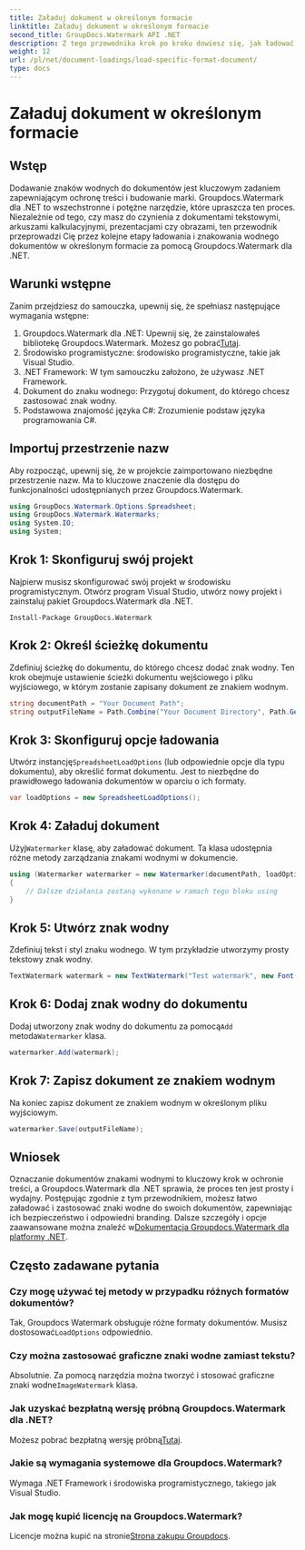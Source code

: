 ```yaml
---
title: Załaduj dokument w określonym formacie
linktitle: Załaduj dokument w określonym formacie
second_title: GroupDocs.Watermark API .NET
description: Z tego przewodnika krok po kroku dowiesz się, jak ładować dokumenty i oznaczać je znakami wodnymi przy użyciu programu Groupdocs. Chroń i promuj swoje treści bez wysiłku.
weight: 12
url: /pl/net/document-loadings/load-specific-format-document/
type: docs
---
```

# Załaduj dokument w określonym formacie

## Wstęp
Dodawanie znaków wodnych do dokumentów jest kluczowym zadaniem zapewniającym ochronę treści i budowanie marki. Groupdocs.Watermark dla .NET to wszechstronne i potężne narzędzie, które upraszcza ten proces. Niezależnie od tego, czy masz do czynienia z dokumentami tekstowymi, arkuszami kalkulacyjnymi, prezentacjami czy obrazami, ten przewodnik przeprowadzi Cię przez kolejne etapy ładowania i znakowania wodnego dokumentów w określonym formacie za pomocą Groupdocs.Watermark dla .NET.
## Warunki wstępne
Zanim przejdziesz do samouczka, upewnij się, że spełniasz następujące wymagania wstępne:
1.  Groupdocs.Watermark dla .NET: Upewnij się, że zainstalowałeś bibliotekę Groupdocs.Watermark. Możesz go pobrać[Tutaj](https://releases.groupdocs.com/Watermark/net/).
2. Środowisko programistyczne: środowisko programistyczne, takie jak Visual Studio.
3. .NET Framework: W tym samouczku założono, że używasz .NET Framework.
4. Dokument do znaku wodnego: Przygotuj dokument, do którego chcesz zastosować znak wodny.
5. Podstawowa znajomość języka C#: Zrozumienie podstaw języka programowania C#.

## Importuj przestrzenie nazw
Aby rozpocząć, upewnij się, że w projekcie zaimportowano niezbędne przestrzenie nazw. Ma to kluczowe znaczenie dla dostępu do funkcjonalności udostępnianych przez Groupdocs.Watermark.
```csharp
using GroupDocs.Watermark.Options.Spreadsheet;
using GroupDocs.Watermark.Watermarks;
using System.IO;
using System;
```

## Krok 1: Skonfiguruj swój projekt
Najpierw musisz skonfigurować swój projekt w środowisku programistycznym. Otwórz program Visual Studio, utwórz nowy projekt i zainstaluj pakiet Groupdocs.Watermark dla .NET.
```shell
Install-Package GroupDocs.Watermark
```
## Krok 2: Określ ścieżkę dokumentu
Zdefiniuj ścieżkę do dokumentu, do którego chcesz dodać znak wodny. Ten krok obejmuje ustawienie ścieżki dokumentu wejściowego i pliku wyjściowego, w którym zostanie zapisany dokument ze znakiem wodnym.
```csharp
string documentPath = "Your Document Path";
string outputFileName = Path.Combine("Your Document Directory", Path.GetFileName(documentPath));
```
## Krok 3: Skonfiguruj opcje ładowania
 Utwórz instancję`SpreadsheetLoadOptions` (lub odpowiednie opcje dla typu dokumentu), aby określić format dokumentu. Jest to niezbędne do prawidłowego ładowania dokumentów w oparciu o ich formaty.
```csharp
var loadOptions = new SpreadsheetLoadOptions();
```
## Krok 4: Załaduj dokument
 Użyj`Watermarker` klasę, aby załadować dokument. Ta klasa udostępnia różne metody zarządzania znakami wodnymi w dokumencie.
```csharp
using (Watermarker watermarker = new Watermarker(documentPath, loadOptions))
{
    // Dalsze działania zostaną wykonane w ramach tego bloku using
}
```
## Krok 5: Utwórz znak wodny
Zdefiniuj tekst i styl znaku wodnego. W tym przykładzie utworzymy prosty tekstowy znak wodny.
```csharp
TextWatermark watermark = new TextWatermark("Test watermark", new Font("Arial", 12));
```
## Krok 6: Dodaj znak wodny do dokumentu
Dodaj utworzony znak wodny do dokumentu za pomocą`Add` metoda`Watermarker` klasa.
```csharp
watermarker.Add(watermark);
```
## Krok 7: Zapisz dokument ze znakiem wodnym
Na koniec zapisz dokument ze znakiem wodnym w określonym pliku wyjściowym.
```csharp
watermarker.Save(outputFileName);
```

## Wniosek
Oznaczanie dokumentów znakami wodnymi to kluczowy krok w ochronie treści, a Groupdocs.Watermark dla .NET sprawia, że proces ten jest prosty i wydajny. Postępując zgodnie z tym przewodnikiem, możesz łatwo załadować i zastosować znaki wodne do swoich dokumentów, zapewniając ich bezpieczeństwo i odpowiedni branding. Dalsze szczegóły i opcje zaawansowane można znaleźć w[Dokumentacja Groupdocs.Watermark dla platformy .NET](https://tutorials.groupdocs.com/Watermark/net/).
## Często zadawane pytania
### Czy mogę używać tej metody w przypadku różnych formatów dokumentów?
 Tak, Groupdocs Watermark obsługuje różne formaty dokumentów. Musisz dostosować`LoadOptions` odpowiednio.
### Czy można zastosować graficzne znaki wodne zamiast tekstu?
 Absolutnie. Za pomocą narzędzia można tworzyć i stosować graficzne znaki wodne`ImageWatermark` klasa.
### Jak uzyskać bezpłatną wersję próbną Groupdocs.Watermark dla .NET?
 Możesz pobrać bezpłatną wersję próbną[Tutaj](https://releases.groupdocs.com/).
### Jakie są wymagania systemowe dla Groupdocs.Watermark?
Wymaga .NET Framework i środowiska programistycznego, takiego jak Visual Studio.
### Jak mogę kupić licencję na Groupdocs.Watermark?
Licencje można kupić na stronie[Strona zakupu Groupdocs](https://purchase.groupdocs.com/buy).